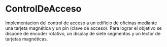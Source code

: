 # ControlDeAcceso

Implementacion del control de acceso a un edificio de oficinas mediante una tarjeta magnética y un pin (clave de acceso). Para lograr el objetivo se dispone de encoder rotativo, un display de siete segmentos y un lector de tarjetas magnéticas.
